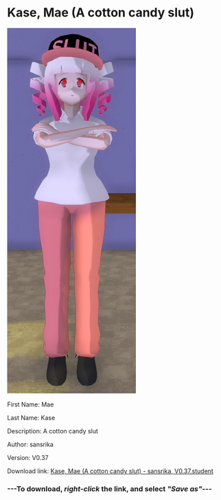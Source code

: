 # Kase, Mae (A cotton candy slut)

<img src = "https://raw.githubusercontent.com/Arbiter1223/Daigaku-Gurashi-Custom-Students/master/Students/Files/Kase%2C%20Mae%20(A%20cotton%20candy%20slut).png">

First Name: Mae

Last Name: Kase

Description: A cotton candy slut

Author: sansrika

Version: V0.37

Download link: <a href="https://raw.githubusercontent.com/Arbiter1223/Daigaku-Gurashi-Custom-Students/master/Students/Files/Kase%2C%20Mae%20(A%20cotton%20candy%20slut)%20-%20sansrika%2C%20V0.37.student">Kase, Mae (A cotton candy slut) - sansrika, V0.37.student</a>

### ---**To download, _right-click_ the link, and select _"Save as"_**---

